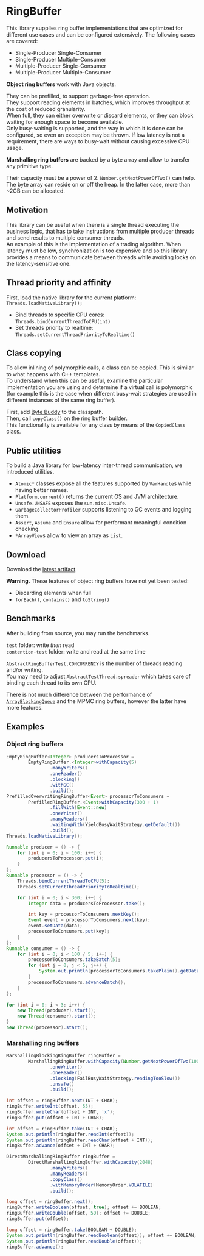 # RingBuffer

This library supplies ring buffer implementations that are optimized for different use cases and can be configured extensively. The following cases are covered:

- Single-Producer Single-Consumer
- Single-Producer Multiple-Consumer
- Multiple-Producer Single-Consumer
- Multiple-Producer Multiple-Consumer

**Object ring buffers** work with Java objects.

They can be prefilled, to support garbage-free operation.  
They support reading elements in batches, which improves throughput at the cost of reduced granularity.  
When full, they can either overwrite or discard elements, or they can block waiting for enough space to become available.  
Only busy-waiting is supported, and the way in which it is done can be configured, so even an exception may be thrown.
If low latency is not a requirement, there are ways to busy-wait without causing excessive CPU usage.

**Marshalling ring buffers** are backed by a byte array and allow to transfer any primitive type.

Their capacity must be a power of 2. `Number.getNextPowerOfTwo()` can help.  
The byte array can reside on or off the heap. In the latter case, more than ~2GB can be allocated.

## Motivation

This library can be useful when there is a single thread executing the business logic, that has to take instructions from multiple producer threads and send results to multiple consumer threads.  
An example of this is the implementation of a trading algorithm. When latency must be low, synchronization is too expensive and so this library provides a means to communicate between threads while avoiding locks on the latency-sensitive one.

## Thread priority and affinity

First, load the native library for the current platform: `Threads.loadNativeLibrary();`
- Bind threads to specific CPU cores: `Threads.bindCurrentThreadToCPU(int)`
- Set threads priority to realtime: `Threads.setCurrentThreadPriorityToRealtime()`

## Class copying

To allow inlining of polymorphic calls, a class can be copied. This is similar to what happens with C++ templates.  
To understand when this can be useful, examine the particular implementation you are using and determine if a virtual call is polymorphic (for example this is the case when different busy-wait strategies are used in different instances of the same ring buffer).

First, add [Byte Buddy](https://bytebuddy.net/#/) to the classpath.  
Then, call `copyClass()` on the ring buffer builder.  
This functionality is available for any class by means of the `CopiedClass` class.

## Public utilities

To build a Java library for low-latency inter-thread communication, we introduced utilities.

- `Atomic*` classes expose all the features supported by `VarHandle`s while having better names.
- `Platform.current()` returns the current OS and JVM architecture.
- `Unsafe.UNSAFE` exposes the `sun.misc.Unsafe`.
- `GarbageCollectorProfiler` supports listening to GC events and logging them.
- `Assert`, `Assume` and `Ensure` allow for performant meaningful condition checking.
- `*ArrayView`s allow to view an array as `List`.

## Download

Download the [latest artifact](https://github.com/Menzani/RingBuffer/releases/download/v1/RingBuffer-1.0.jar).

**Warning.**
These features of object ring buffers have not yet been tested:
- Discarding elements when full
- `forEach()`, `contains()` and `toString()`

## Benchmarks

After building from source, you may run the benchmarks.

`test` folder: write _then_ read  
`contention-test` folder: write and read at the same time

`AbstractRingBufferTest.CONCURRENCY` is the number of threads reading and/or writing.  
You may need to adjust `AbstractTestThread.spreader` which takes care of binding each thread to its own CPU.

There is not much difference between the performance of [`ArrayBlockingQueue`](https://docs.oracle.com/en/java/javase/11/docs/api/java.base/java/util/concurrent/ArrayBlockingQueue.html) and the MPMC ring buffers, however the latter have more features.

## Examples

### Object ring buffers

```java
EmptyRingBuffer<Integer> producersToProcessor =
        EmptyRingBuffer.<Integer>withCapacity(5)
                .manyWriters()
                .oneReader()
                .blocking()
                .withGC()
                .build();
PrefilledOverwritingRingBuffer<Event> processorToConsumers =
        PrefilledRingBuffer.<Event>withCapacity(300 + 1)
                .fillWith(Event::new)
                .oneWriter()
                .manyReaders()
                .waitingWith(YieldBusyWaitStrategy.getDefault())
                .build();
Threads.loadNativeLibrary();

Runnable producer = () -> {
    for (int i = 0; i < 100; i++) {
        producersToProcessor.put(i);
    }
};
Runnable processor = () -> {
    Threads.bindCurrentThreadToCPU(5);
    Threads.setCurrentThreadPriorityToRealtime();

    for (int i = 0; i < 300; i++) {
        Integer data = producersToProcessor.take();

        int key = processorToConsumers.nextKey();
        Event event = processorToConsumers.next(key);
        event.setData(data);
        processorToConsumers.put(key);
    }
};
Runnable consumer = () -> {
    for (int i = 0; i < 100 / 5; i++) {
        processorToConsumers.takeBatch(5);
        for (int j = 0; j < 5; j++) {
            System.out.println(processorToConsumers.takePlain().getData());
        }
        processorToConsumers.advanceBatch();
    }
};

for (int i = 0; i < 3; i++) {
    new Thread(producer).start();
    new Thread(consumer).start();
}
new Thread(processor).start();
```

### Marshalling ring buffers

```java
MarshallingBlockingRingBuffer ringBuffer =
        MarshallingRingBuffer.withCapacity(Number.getNextPowerOfTwo(100))
                .oneWriter()
                .oneReader()
                .blocking(FailBusyWaitStrategy.readingTooSlow())
                .unsafe()
                .build();

int offset = ringBuffer.next(INT + CHAR);
ringBuffer.writeInt(offset, 55);
ringBuffer.writeChar(offset + INT, 'x');
ringBuffer.put(offset + INT + CHAR);

int offset = ringBuffer.take(INT + CHAR);
System.out.println(ringBuffer.readInt(offset));
System.out.println(ringBuffer.readChar(offset + INT));
ringBuffer.advance(offset + INT + CHAR);

DirectMarshallingRingBuffer ringBuffer =
        DirectMarshallingRingBuffer.withCapacity(2048)
                .manyWriters()
                .manyReaders()
                .copyClass()
                .withMemoryOrder(MemoryOrder.VOLATILE)
                .build();

long offset = ringBuffer.next();
ringBuffer.writeBoolean(offset, true); offset += BOOLEAN;
ringBuffer.writeDouble(offset, 5D); offset += DOUBLE;
ringBuffer.put(offset);

long offset = ringBuffer.take(BOOLEAN + DOUBLE);
System.out.println(ringBuffer.readBoolean(offset)); offset += BOOLEAN;
System.out.println(ringBuffer.readDouble(offset));
ringBuffer.advance();
```